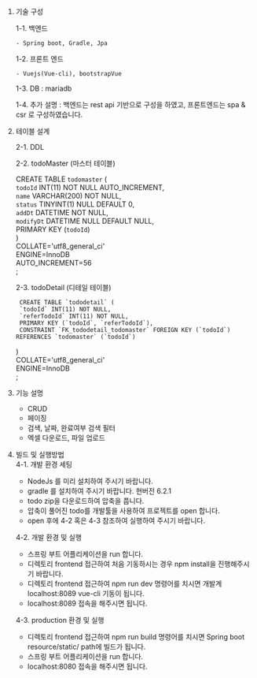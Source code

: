 1. 기술 구성

    1-1. 백엔드
 
       - Spring boot, Gradle, Jpa
   
    1-2. 프론트 엔드
 
       - Vuejs(Vue-cli), bootstrapVue
   
    1-3. DB : mariadb

    1-4. 추가 설명 : 백엔드는 rest api 기반으로 구성을 하였고, 프론트엔드는 spa & csr 로 구성하였습니다.

2. 테이블 설계

    2-1. DDL
 
    2-2. todoMaster (마스터 테이블)
 
	CREATE TABLE `todomaster` (    
		`todoId` INT(11) NOT NULL AUTO_INCREMENT,    
		`name` VARCHAR(200) NOT NULL,    
		`status` TINYINT(1) NULL DEFAULT 0,    
		`addDt` DATETIME NOT NULL,    
		`modifyDt` DATETIME NULL DEFAULT NULL,    
		PRIMARY KEY (`todoId`)    
	)    
	COLLATE='utf8_general_ci'    
	ENGINE=InnoDB    
	AUTO_INCREMENT=56    
	;    
 
    2-3. todoDetail (디테일 테이블)
    
        CREATE TABLE `tododetail` (    
		`todoId` INT(11) NOT NULL,    
		`referTodoId` INT(11) NOT NULL,    
		PRIMARY KEY (`todoId`, `referTodoId`),    
		CONSTRAINT `FK_tododetail_todomaster` FOREIGN KEY (`todoId`) REFERENCES `todomaster` (`todoId`)    
	)    
	COLLATE='utf8_general_ci'    
	ENGINE=InnoDB    
	;    
	
3. 기능 설명
	- CRUD
	- 페이징
	- 검색, 날짜, 완료여부 검색 필터
	- 엑셀 다운로드, 파일 업로드
	
4. 빌드 및 실행방법    
	4-1. 개발 환경 세팅    
	- NodeJs 를 미리 설치하여 주시기 바랍니다.
	- gradle 를 설치하여 주시기 바랍니다. 현버전 6.2.1
 	- todo zip을 다운로드하여 압축을 풉니다.
	- 압축이 풀어진 todo를 개발툴을 사용하여 프로젝트를 open 합니다.
	- open 후에 4-2 혹은 4-3 참조하여 실행하여 주시기 바랍니다.
	
	4-2. 개발 환경 및 실행
 	- 스프링 부트 어플리케이션을 run 합니다.
	- 디렉토리 frontend 접근하여 처음 기동하시는 경우 npm install을 진행해주시기 바랍니다.
	- 디렉토리 frontend 접근하여 npm run dev 명령어를 치시면 개발계 localhost:8089 vue-cli 기동이 됩니다.
	- localhost:8089 접속을 해주시면 됩니다.
   
 	4-3. production 환경 및 실행
	- 디렉토리 frontend 접근하여 npm run build 명령어를 치시면 Spring boot resource/static/ path에 빌드가 됩니다.
	- 스프링 부트 어플리케이션을 run 합니다.
	- localhost:8080 접속을 해주시면 됩니다.
